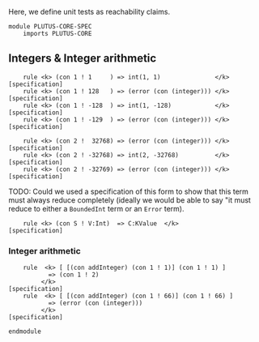 Here, we define unit tests as reachability claims.

```k
module PLUTUS-CORE-SPEC
    imports PLUTUS-CORE
```

Integers & Integer arithmetic
-----------------------------

```k
    rule <k> (con 1 ! 1     ) => int(1, 1)               </k>                    [specification]
    rule <k> (con 1 ! 128   ) => (error (con (integer))) </k>                    [specification]
    rule <k> (con 1 ! -128  ) => int(1, -128)            </k>                    [specification]
    rule <k> (con 1 ! -129  ) => (error (con (integer))) </k>                    [specification]

    rule <k> (con 2 !  32768) => (error (con (integer))) </k>                    [specification]
    rule <k> (con 2 ! -32768) => int(2, -32768)          </k>                    [specification]
    rule <k> (con 2 ! -32769) => (error (con (integer))) </k>                    [specification]
```

TODO: Could we used a specification of this form to show that this term must always
reduce completely (ideally we would be able to say "it must reduce to either a `BoundedInt` term
or an `Error` term).

```
    rule <k> (con S ! V:Int)  => C:KValue  </k>                                  [specification]
```

### Integer arithmetic

```k
    rule  <k> [ [(con addInteger) (con 1 ! 1)] (con 1 ! 1) ]
           => (con 1 ! 2)
         </k>                                                                    [specification]
    rule  <k> [ [(con addInteger) (con 1 ! 66)] (con 1 ! 66) ]
           => (error (con (integer)))
         </k>                                                                    [specification]
```

```k
endmodule
```
